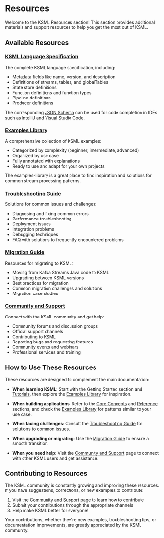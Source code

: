 # Resources

Welcome to the KSML Resources section! This section provides additional materials and support resources to help you get
the most out of KSML.

## Available Resources

### [KSML Language Specification](../ksml-language-spec.md)

The complete KSML language specification, including:

- Metadata fields like name, version, and description
- Definitions of streams, tables, and globalTables
- State store definitions
- Function definitions and function types
- Pipeline definitions
- Producer definitions

The corresponding [JSON Schema](../ksml-language-spec.json) can be used for code completion in IDEs such as IntelliJ and
Visual Studio Code.

### [Examples Library](examples-library.md)

A comprehensive collection of KSML examples:

- Categorized by complexity (beginner, intermediate, advanced)
- Organized by use case
- Fully annotated with explanations
- Ready to use and adapt for your own projects

The examples-library is a great place to find inspiration and solutions for common stream processing patterns.

### [Troubleshooting Guide](troubleshooting.md)

Solutions for common issues and challenges:

- Diagnosing and fixing common errors
- Performance troubleshooting
- Deployment issues
- Integration problems
- Debugging techniques
- FAQ with solutions to frequently encountered problems

### [Migration Guide](migration.md)

Resources for migrating to KSML:

- Moving from Kafka Streams Java code to KSML
- Upgrading between KSML versions
- Best practices for migration
- Common migration challenges and solutions
- Migration case studies

### [Community and Support](community.md)

Connect with the KSML community and get help:

- Community forums and discussion groups
- Official support channels
- Contributing to KSML
- Reporting bugs and requesting features
- Community events and webinars
- Professional services and training

## How to Use These Resources

These resources are designed to complement the main documentation:

- **When learning KSML**: Start with the [Getting Started](../getting-started/introduction.md) section
  and [Tutorials](../tutorials/beginner/index.md), then explore the [Examples Library](examples-library.md) for
  inspiration.

- **When building applications**: Refer to the [Core Concepts](../core-concepts/index.md)
  and [Reference](../reference/index.md) sections, and check the [Examples Library](examples-library.md) for patterns
  similar to your use case.

- **When facing challenges**: Consult the [Troubleshooting Guide](troubleshooting.md) for solutions to common issues.

- **When upgrading or migrating**: Use the [Migration Guide](migration.md) to ensure a smooth transition.

- **When you need help**: Visit the [Community and Support](community.md) page to connect with other KSML users and get
  assistance.

## Contributing to Resources

The KSML community is constantly growing and improving these resources. If you have suggestions, corrections, or new
examples to contribute:

1. Visit the [Community and Support](community.md) page to learn how to contribute
2. Submit your contributions through the appropriate channels
3. Help make KSML better for everyone!

Your contributions, whether they're new examples, troubleshooting tips, or documentation improvements, are greatly
appreciated by the KSML community.